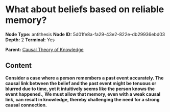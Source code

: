 # What about beliefs based on reliable memory?

**Node Type:** antithesis
**Node ID:** 5d01fe8a-fa29-43e2-822e-db29936ebd03
**Depth:** 2
**Terminal:** Yes

**Parent:** [Causal Theory of Knowledge](causal-theory-of-knowledge.md)

## Content

**Consider a case where a person remembers a past event accurately. The causal link between the belief and the past event might be tenuous or blurred due to time, yet it intuitively seems like the person knows the event happened.**, **We must allow that memory, even with a weak causal link, can result in knowledge, thereby challenging the need for a strong causal connection.**
